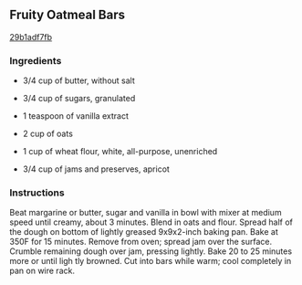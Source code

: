 ## Fruity Oatmeal Bars

[29b1adf7fb](http://www.kraftrecipes.com/recipes/fruity-oatmeal-bars-56514.aspx)

### Ingredients

 - 3/4 cup of butter, without salt

 - 3/4 cup of sugars, granulated

 - 1 teaspoon of vanilla extract

 - 2 cup of oats

 - 1 cup of wheat flour, white, all-purpose, unenriched

 - 3/4 cup of jams and preserves, apricot

### Instructions

Beat margarine or butter, sugar and vanilla in bowl with mixer at medium speed until creamy, about 3 minutes. Blend in oats and flour. Spread half of the dough on bottom of lightly greased 9x9x2-inch baking pan. Bake at 350F for 15 minutes. Remove from oven; spread jam over the surface. Crumble remaining dough over jam, pressing lightly. Bake 20 to 25 minutes more or until ligh tly browned. Cut into bars while warm; cool completely in pan on wire rack.